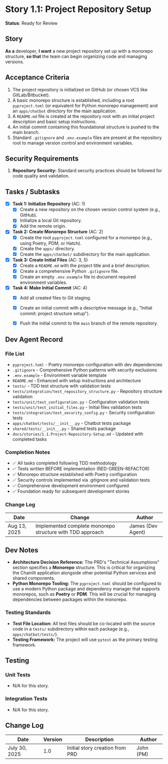# Story 1.1: Project Repository Setup

**Status**: Ready for Review

## Story

**As a** developer,
**I want** a new project repository set up with a monorepo structure,
**so that** the team can begin organizing code and managing versions.

## Acceptance Criteria

1.  The project repository is initialized on GitHub (or chosen VCS like GitLab/Bitbucket).
2.  A basic monorepo structure is established, including a root `pyproject.toml` (or equivalent for Python monorepo management) and an `apps/chatbot` directory for the main application.
3.  A `README.md` file is created at the repository root with an initial project description and basic setup instructions.
4.  An initial commit containing this foundational structure is pushed to the main branch.
5.  Standard `.gitignore` and `.env.example` files are present at the repository root to manage version control and environment variables.

## Security Requirements

1.  **Repository Security:** Standard security practices should be followed for code quality and validation.

## Tasks / Subtasks

-   [x] **Task 1: Initialize Repository** (AC: 1)
    -   [x] Create a new repository on the chosen version control system (e.g., GitHub).
    -   [x] Initialize a local Git repository.
    -   [x] Add the remote origin.
-   [x] **Task 2: Create Monorepo Structure** (AC: 2)
    -   [x] Create the root `pyproject.toml` configured for a monorepo (e.g., using Poetry, PDM, or Hatch).
    -   [x] Create the `apps/` directory.
    -   [x] Create the `apps/chatbot/` subdirectory for the main application.
-   [x] **Task 3: Create Initial Files** (AC: 3, 5)
    -   [x] Create a `README.md` with the project title and a brief description.
    -   [x] Create a comprehensive Python `.gitignore` file.
    -   [x] Create an empty `.env.example` file to document required environment variables.
-   [x] **Task 4: Make Initial Commit** (AC: 4)
    -   [x] Add all created files to Git staging.
    -   [x] Create an initial commit with a descriptive message (e.g., "Initial commit: project structure setup").
    -   [x] Push the initial commit to the `main` branch of the remote repository.


## Dev Agent Record

### File List
- `pyproject.toml` - Poetry monorepo configuration with dev dependencies
- `.gitignore` - Comprehensive Python patterns with security exclusions
- `.env.example` - Environment variable template 
- `README.md` - Enhanced with setup instructions and architecture
- `tests/` - TDD test structure with validation tests
- `tests/integration/test_repository_structure.py` - Repository structure validation
- `tests/unit/test_configuration.py` - Configuration validation tests
- `tests/unit/test_initial_files.py` - Initial files validation tests
- `tests/integration/test_security_config.py` - Security configuration tests
- `apps/chatbot/tests/__init__.py` - Chatbot tests package
- `shared/tests/__init__.py` - Shared tests package
- `docs/stories/1.1.Project-Repository-Setup.md` - Updated with completed tasks

### Completion Notes
- ✅ All tasks completed following TDD methodology
- ✅ Tests written BEFORE implementation (RED-GREEN-REFACTOR)
- ✅ Monorepo structure established with Poetry configuration
- ✅ Security controls implemented via .gitignore and validation tests
- ✅ Comprehensive development environment configured
- ✅ Foundation ready for subsequent development stories



### Change Log
| Date | Change | Author |
|------|--------|--------|
| Aug 13, 2025 | Implemented complete monorepo structure with TDD approach | James (Dev Agent) |

## Dev Notes

* **Architecture Decision Reference:** The PRD's "Technical Assumptions" section specifies a **Monorepo** structure. This is critical for organizing the Chainlit application alongside other potential Python services and shared components.
* **Python Monorepo Tooling:** The `pyproject.toml` should be configured to use a modern Python package and dependency manager that supports monorepos, such as **Poetry** or **PDM**. This will be crucial for managing dependencies between packages within the monorepo.

### Testing Standards

* **Test File Location:** All test files should be co-located with the source code in a `tests/` subdirectory within each package (e.g., `apps/chatbot/tests/`).
* **Testing Framework:** The project will use `pytest` as the primary testing framework.

## Testing

### Unit Tests

* N/A for this story.

### Integration Tests

* N/A for this story.

## Change Log

| Date          | Version | Description                   | Author      |
|---------------|---------|-------------------------------|-------------|
| July 30, 2025 | 1.0     | Initial story creation from PRD | John (PM)   |